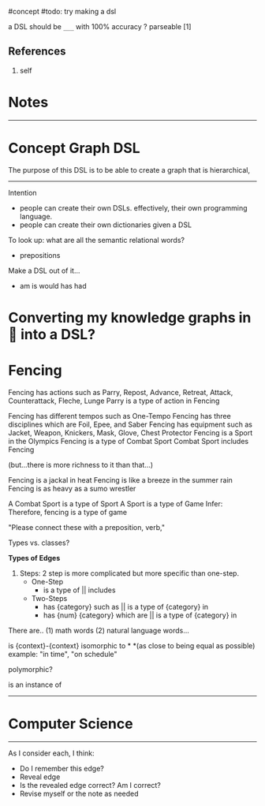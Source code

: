 #concept 
#todo: try making a dsl

a DSL should be `___` with 100% accuracy
?
parseable
[1]
## References
1. self
<!--LEARN:AUGZNOY7-->

# Notes
---
# Concept Graph DSL
The purpose of this DSL is to be able to create a graph that is hierarchical,

---
Intention
- people can create their own DSLs. effectively, their own programming language.
- people can create their own dictionaries given a DSL


To look up: what are all the semantic relational words? 

- prepositions

Make a DSL out of it...
- am is would has had 

# Converting my knowledge graphs in  🏡 into a DSL?

# Fencing 

Fencing has actions such as Parry, Repost, Advance, Retreat, Attack, Counterattack, Fleche, Lunge
	Parry is a type of action in Fencing
	
Fencing has different tempos such as One-Tempo
Fencing has three disciplines which are Foil, Epee, and Saber
Fencing has equipment such as Jacket, Weapon, Knickers, Mask, Glove, Chest Protector
Fencing is a Sport in the Olympics
Fencing is a type of Combat Sport
	Combat Sport includes Fencing

(but...there is more richness to it than that...)

Fencing is a jackal in heat
Fencing is like a breeze in the summer rain
Fencing is as heavy as a sumo wrestler


A Combat Sport is a type of Sport
A Sport is a type of Game
Infer: Therefore, fencing is a type of game


"Please connect these with a preposition, verb,"

Types vs. classes? 

**Types of Edges**
1. Steps: 2 step is more complicated but more specific than one-step. 
	- One-Step
		- is a type of || includes
	- Two-Steps 
		- has {category} such as || is a type of {category} in 
		- has {num} {category} which are || is a type of {category} in



There are.. (1) math words (2) natural language words...


is {context}-{context} isomorphic to \*
\*(as close to being equal as possible)
	example: "in time", "on schedule"


polymorphic? 

is an instance of




---

# Computer Science







---

As I consider each, I think:
- Do I remember this edge? 
- Reveal edge
- Is the revealed edge correct? Am I correct? 
- Revise myself or the note as needed